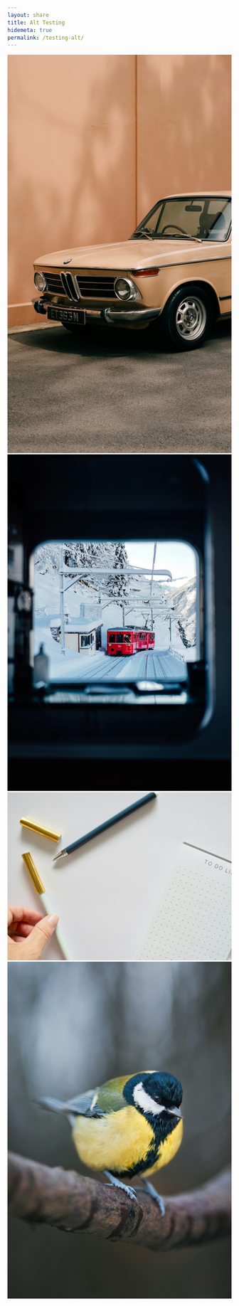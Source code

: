```yaml
---
layout: share
title: Alt Testing
hidemeta: true
permalink: /testing-alt/
---
```


![](../images/alt-01.jpg)
![](../images/alt-02.jpg)
![](../images/alt-03.jpg)
![](../images/alt-04.jpg)
